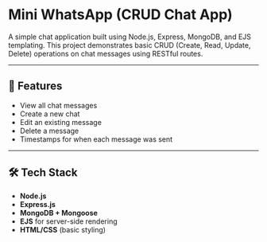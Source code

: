 # Mini WhatsApp (CRUD Chat App)

A simple chat application built using Node.js, Express, MongoDB, and EJS templating. This project demonstrates basic CRUD (Create, Read, Update, Delete) operations on chat messages using RESTful routes.

---

## 🚀 Features

- View all chat messages
- Create a new chat
- Edit an existing message
- Delete a message
- Timestamps for when each message was sent

---

## 🛠️ Tech Stack

- **Node.js**
- **Express.js**
- **MongoDB + Mongoose**
- **EJS** for server-side rendering
- **HTML/CSS** (basic styling)


